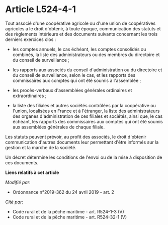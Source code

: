 # Article L524-4-1

Tout associé d'une coopérative agricole ou d'une union de coopératives agricoles a le droit d'obtenir, à toute époque,
communication des statuts et des règlements intérieurs et des documents suivants concernant les trois derniers exercices
clos :

- les comptes annuels, le cas échéant, les comptes consolidés ou combinés, la liste des administrateurs ou des membres du
directoire et du conseil de surveillance ;

- les rapports aux associés du conseil d'administration ou du directoire et du conseil de surveillance, selon le cas, et les
rapports des commissaires aux comptes qui ont été soumis à l'assemblée ;

- les procès-verbaux d'assemblées générales ordinaires et extraordinaires ;

- la liste des filiales et autres sociétés contrôlées par la coopérative ou l'union, localisées en France et à l'étranger, la
liste des administrateurs des organes d'administration de ces filiales et sociétés, ainsi que, le cas échéant, les rapports
des commissaires aux comptes qui ont été soumis aux assemblées générales de chaque filiale.

Les statuts peuvent prévoir, au profit des associés, le droit d'obtenir communication d'autres documents leur permettant
d'être informés sur la gestion et la marche de la société.

Un décret détermine les conditions de l'envoi ou de la mise à disposition de ces documents.

**Liens relatifs à cet article**

_Modifié par_:

  - Ordonnance n°2019-362 du 24 avril 2019 - art. 2

_Cité par_:

  - Code rural et de la pêche maritime - art. R524-1-3 (V)
  - Code rural et de la pêche maritime - art. R524-32-1 (V)
